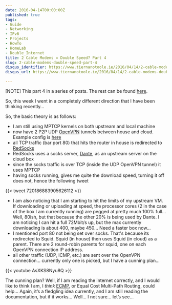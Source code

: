 ```yaml
---
date: 2016-04-14T00:00:00Z
published: true
tags:
- Guide
- Networking
- IPv6
- Projects
- HowTo
- HomeLab
- Double_Internet
title: 2 Cable Modems = Double Speed? Part 4
slug: 2-cable-modems-double-speed-part-4
disqus_identifier: https://www.tiernanotoole.ie/2016/04/14/2-cable-modems-double-speed-part-4.html
disqus_url: https://www.tiernanotoole.ie/2016/04/14/2-cable-modems-double-speed-part-4.html

---
```

 [NOTE] This part 4 in a series of posts. The rest can be found [here](https://www.tiernanotoole.ie/tag/Double%Internet/).

So, this week I went in a completely different direction that I have been thinking recently...


So, the basic theory is as follows:

* I am still using MPTCP kernels on both upstream and local machine
* now have 2 P2P UDP [OpenVPN][2] tunnels between house and cloud. Example config is [here][1]
* all TCP traffic (bar port 80) that hits the router in house is redirected to [RedSocks][3]
* RedSocks uses a socks server, [Dante][4], as an upstream server on the cloud box
* since the socks traffic is over TCP (inside the UDP OpenVPN tunnel) it uses MPTCP
* having socks running, gives me quite the download speed, turning it off does not, hence the following tweet

{{< tweet 720186883905626112 >}}

* I am also noticing that I am starting to hit the limits of my upstream VM. If downloading or uploading at speed, the processor cores (2 in the case of the box I am currently running) are pegged at pretty much 100% full... Well, 80ish, but that because the other 20% is being used by Dante. I am noticing I can hit a full 72Mbit/s up, but the max currently downloading is about 400, maybe 450... Need a faster box now...
* I mentioned port 80 not being set over socks. That's because its redirected to Squid. Squid (in house) then uses Squid (in cloud) as a parent. There are 2 round-robin parents for squid, one on each OpenVPN connection IP address.
* all other traffic (UDP, ICMP, etc.) are sent over the OpenVPN connection... currently only one is picked, but I have a cunning plan...

{{< youtube AsXKS8Nyu8Q >}}


The cunning plan? Well, if I am reading the internet correctly, and I would like to think I am, I *think* [ECMP][5], or Equal Cost Multi-Path Routing, could help... Again, it’s a fledgling idea currently, and I am still reading the documentation, but if it works... Well... I not sure... let’s see...


[1]:https://gist.github.com/tiernano/09c6928d1d8f6752ea84fd895451bbe5
[2]:http://www.openvpn.net
[3]:https://github.com/darkk/redsocks
[4]:http://www.inet.no/dante/
[5]:https://en.wikipedia.org/wiki/Equal-cost_multi-path_routing
